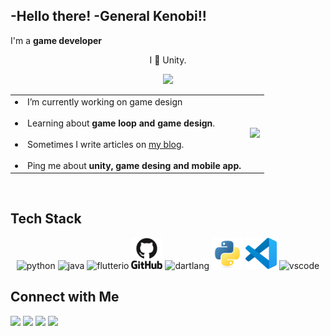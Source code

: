 

<h2>-Hello there!   
  -General Kenobi!!</h2>
<p align="left">I'm a <strong>game developer</strong>
</p>
<p align="center">I 💜 Unity.  </p>

<p align= "center" >
<img src="https://media2.giphy.com/media/jAe22Ec5iICCk/giphy.gif?cid=790b7611dc75f70e82c9a408f3caff484261bd02e80c2ed5&rid=giphy.gif&ct=g" widht= "700" />
  
  </p>
  <table>

  <tr> 
<td>

<li>I’m currently working on game design </li>
<br>
<li>Learning about <strong>game loop and game design</strong>.</li>
<br>
<li>Sometimes I write articles on <a href="">my blog</a>.</li>
<br>
<li>Ping me about <strong>unity, game desing and mobile app.</li>
<td><img src="https://github-readme-stats.vercel.app/api?username=AhmetBahr&show_icons=true&theme=synthwave"></td>
</td>  
  </tr>
 </table>

<br>
<h2>Tech Stack</h2>
<p align="center">
<img src="https://raw.githubusercontent.com/jmnote/z-icons/master/svg/csharp.svg" alt="python" width="50" height="50" />     <img src="https://raw.githubusercontent.com/jmnote/z-icons/master/svg/java.svg" alt="java" width="50" height="50" /> <img src="https://www.vectorlogo.zone/logos/flutterio/flutterio-icon.svg" alt="flutterio" width="50" height="50" /> <img img src="https://raw.githubusercontent.com/devicons/devicon/master/icons/github/github-original-wordmark.svg" alt="github" width="50" height="50" /> <img src="https://www.vectorlogo.zone/logos/dartlang/dartlang-icon.svg" alt="dartlang" width="50" height="50" /> <img  src="https://raw.githubusercontent.com/devicons/devicon/master/icons/python/python-original.svg" alt="python" width="50" height="50" />     <img src="https://raw.githubusercontent.com/github/explore/80688e429a7d4ef2fca1e82350fe8e3517d3494d/topics/visual-studio-code/visual-studio-code.png" alt="vscode" width="50" height="50" />  
<img src="https://user-images.githubusercontent.com/95883970/200135687-1ab66905-b7e4-4802-b0fa-52bcf05b992a.png" alt="vscode" width="50" height="50" />  
<br>

  
  
<h2>Connect with Me</h2>
<p align="center">

<a href="https://www.linkedin.com/in/ahmetbahar/"><img src="https://img.shields.io/badge/-Ahmet%20Bahar-0077B5?style=flat&logo=Linkedin&logoColor=orange"/></a>
<a href="mailto:ahmetbhr29@gmail.com"><img src="https://img.shields.io/badge/-ahmetbhr29@gmail.com-D14836?style=flat&logo=Gmail&logoColor=orange"/></a>
<a href="https://twitter.com/Ahmetbharr"><img src="https://img.shields.io/badge/-@Ahmetbharr-1769FF?style=flat&logo=Twitter&logoColor=orange"/></a>
<a href="https://www.instagram.com/ahmetbharr/"><img src="https://img.shields.io/badge/-@ahmetbharr-E4405F?style=flat&logo=Instagram&logoColor=orange"/></a>
</p>

